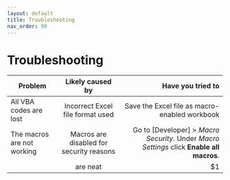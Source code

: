 ```yaml
---
layout: default
title: Troubleshooting
nav_order: 99
---
```

# Troubleshooting

| Problem                       | Likely caused by                          |   Have you tried to  |
| -------------                 |:----------------:                         |                -----:|
| All VBA codes are lost        | Incorrect Excel file format used          |Save the Excel file as macro-enabled workbook|
|The macros are not working     |Macros are disabled for security reasons   |Go to [Developer] > *Macro Security*. Under *Macro Settings* click **Enable all macros**. |
|                               | are neat      |         $1 |